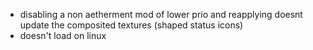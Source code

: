 - disabling a non aetherment mod of lower prio and reapplying doesnt update the composited textures (shaped status icons)
- doesn't load on linux